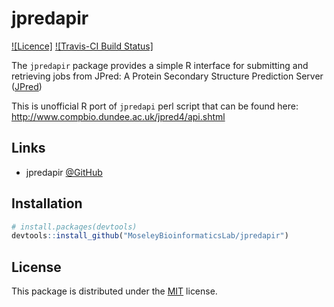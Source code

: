 # jpredapir

[![Licence]](https://img.shields.io/github/license/mashape/apistatus.svg)
[![Travis-CI Build Status]](https://travis-ci.org/MoseleyBioinformaticsLab/jpredapir.svg?branch=master)

The `jpredapir` package provides a simple R interface for submitting
and retrieving jobs from JPred: A Protein Secondary Structure Prediction Server
([JPred](http://www.compbio.dundee.ac.uk/jpred/))

This is unofficial R port of `jpredapi` perl script that can be found here:
http://www.compbio.dundee.ac.uk/jpred4/api.shtml


## Links

   * jpredapir [@GitHub](https://github.com/MoseleyBioinformaticsLab/jpredapir)


## Installation

``` R
# install.packages(devtools)
devtools::install_github("MoseleyBioinformaticsLab/jpredapir")
```

## License

This package is distributed under the [MIT](https://choosealicense.com/licenses/mit) license.
